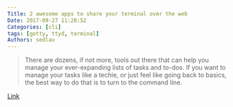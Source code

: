 ```yaml
---
Title: 2 awesome apps to share your terminal over the web
Date: 2017-09-27 11:28:52
Categories: [cli]
tags: [gotty, ttyd, terminal]
Authors: sedlav
---
```


> There are dozens, if not more, tools out there that can help you manage your ever-expanding lists of tasks and to-dos. If you want to manage your tasks like a techie, or just feel like going back to basics, the best way to do that is to turn to the command line.

[Link](https://opensource.com/article/17/1/task-managers-linux-command-line)
